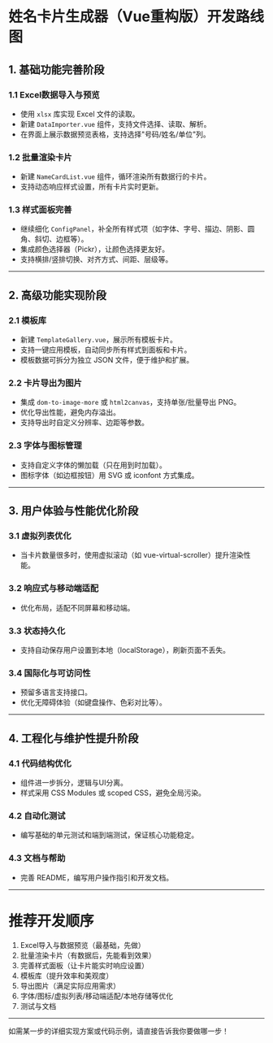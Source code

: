 # 姓名卡片生成器（Vue重构版）开发路线图

## 1. 基础功能完善阶段

### 1.1 Excel数据导入与预览
- 使用 `xlsx` 库实现 Excel 文件的读取。
- 新建 `DataImporter.vue` 组件，支持文件选择、读取、解析。
- 在界面上展示数据预览表格，支持选择"号码/姓名/单位"列。

### 1.2 批量渲染卡片
- 新建 `NameCardList.vue` 组件，循环渲染所有数据行的卡片。
- 支持动态响应样式设置，所有卡片实时更新。

### 1.3 样式面板完善
- 继续细化 `ConfigPanel`，补全所有样式项（如字体、字号、描边、阴影、圆角、斜切、边框等）。
- 集成颜色选择器（Pickr），让颜色选择更友好。
- 支持横排/竖排切换、对齐方式、间距、层级等。

---

## 2. 高级功能实现阶段

### 2.1 模板库
- 新建 `TemplateGallery.vue`，展示所有模板卡片。
- 支持一键应用模板，自动同步所有样式到面板和卡片。
- 模板数据可拆分为独立 JSON 文件，便于维护和扩展。

### 2.2 卡片导出为图片
- 集成 `dom-to-image-more` 或 `html2canvas`，支持单张/批量导出 PNG。
- 优化导出性能，避免内存溢出。
- 支持导出时自定义分辨率、边距等参数。

### 2.3 字体与图标管理
- 支持自定义字体的懒加载（只在用到时加载）。
- 图标字体（如边框按钮）用 SVG 或 iconfont 方式集成。

---

## 3. 用户体验与性能优化阶段

### 3.1 虚拟列表优化
- 当卡片数量很多时，使用虚拟滚动（如 vue-virtual-scroller）提升渲染性能。

### 3.2 响应式与移动端适配
- 优化布局，适配不同屏幕和移动端。

### 3.3 状态持久化
- 支持自动保存用户设置到本地（localStorage），刷新页面不丢失。

### 3.4 国际化与可访问性
- 预留多语言支持接口。
- 优化无障碍体验（如键盘操作、色彩对比等）。

---

## 4. 工程化与维护性提升阶段

### 4.1 代码结构优化
- 组件进一步拆分，逻辑与UI分离。
- 样式采用 CSS Modules 或 scoped CSS，避免全局污染。

### 4.2 自动化测试
- 编写基础的单元测试和端到端测试，保证核心功能稳定。

### 4.3 文档与帮助
- 完善 README，编写用户操作指引和开发文档。

---

# 推荐开发顺序

1. Excel导入与数据预览（最基础，先做）
2. 批量渲染卡片（有数据后，先能看到效果）
3. 完善样式面板（让卡片能实时响应设置）
4. 模板库（提升效率和美观度）
5. 导出图片（满足实际应用需求）
6. 字体/图标/虚拟列表/移动端适配/本地存储等优化
7. 测试与文档

---

如需某一步的详细实现方案或代码示例，请直接告诉我你要做哪一步！ 